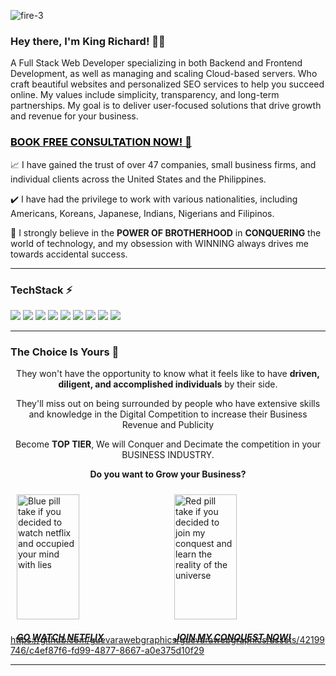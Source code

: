 
<!--
<center><img src="https://github.com/kingrgdev/kingrgdev/assets/42199746/9022cd30-8f22-4598-9ae9-7512568b9476"></center>
-->
![fire-3](https://github.com/guevarawebgraphics/guevarawebgraphics/assets/42199746/b246f69e-bbf5-43f0-a61d-556a375babc7)


### Hey there, I'm King Richard! 👋👑

A Full Stack Web Developer specializing in both Backend and Frontend Development, as well as managing and scaling Cloud-based servers. Who craft beautiful websites and personalized SEO services to help you succeed online. My values include simplicity, transparency, and long-term partnerships. My goal is to deliver user-focused solutions that drive growth and revenue for your business.

### <a href="https://guevarawebgraphics.com/contact-us" target="_blank" style="color:#000;">BOOK FREE CONSULTATION NOW! 🤙</a>


📈 I have gained the trust of over 47 companies, small business firms, and individual clients across the United States and the Philippines.

✔️ I have had the privilege to work with various nationalities, including Americans, Koreans, Japanese, Indians, Nigerians and Filipinos.

🧠 I strongly believe in the <b>POWER OF BROTHERHOOD</b> in <b>CONQUERING</b> the world of technology, and my obsession with WINNING always drives me towards accidental success.

---

### TechStack ⚡

<img src="https://img.shields.io/badge/-PHP-777BB4?style=flat-square&logo=php&logoColor=FFFFFF"> <img src="https://img.shields.io/badge/-HTML5-E34F26?style=flat-square&logo=html5&logoColor=FFFFFF">
<img src="https://img.shields.io/badge/-CSS3-1572B6?style=flat-square&logo=css3&logoColor=FFFFFF">
<img src="https://img.shields.io/badge/-JavaScript-F7DF1E?style=flat-square&logo=javascript&logoColor=FFFFFF">
<img src="https://img.shields.io/badge/-Bootstrap-7952B3?style=flat-square&logo=bootstrap&logoColor=FFFFFF">
<img src="https://img.shields.io/badge/-Laravel-FF2D20?style=flat-square&logo=laravel&logoColor=FFFFFF">
<img src="https://img.shields.io/badge/-VueJS-4FC08D?style=flat-square&logo=vue.js&logoColor=FFFFFF">
<img src="https://img.shields.io/badge/-MySQL-4479A1?style=flat-square&logo=mysql&logoColor=FFFFFF">
<img src="https://img.shields.io/badge/-Git-F05032?style=flat-square&logo=git&logoColor=FFFFFF">

---

### The Choice Is Yours 🌟
<div style="text-align:center;">
They won't have the opportunity to know what it feels like to have
<b>driven, diligent, and accomplished individuals</b> by their side.


They'll miss out on being surrounded by people who have extensive skills and knowledge in the Digital
Competition to increase their Business Revenue and Publicity


Become <b>TOP TIER</b>, We will Conquer and Decimate the competition in your BUSINESS INDUSTRY.

<b>Do you want to Grow your Business?</b>
</div> 

<div style="display: flex;">
                    <div style="flex: 1; padding: 10px;">
                        <a href="https://netflix.com/" class="medicine--pill__blue aos-init aos-animate" data-aos="fade-up" data-aos-anchor-placement="center-bottom" data-aos-delay="300">
                            <img src="https://guevarawebgraphics.com/images/blue_pill.webp" style="width: 100px; height: 100%;" class="pill-img" alt="Blue pill take if you decided to watch netflix and occupied your mind with lies">
                            <h5>GO WATCH NETFLIX</h5>
                        </a>
                    </div>
                    <div style="flex: 1; padding: 10px;">
                        <a href="contact-us" class="medicine--pill__blue aos-init aos-animate" data-aos="fade-up" data-aos-anchor-placement="center-bottom" data-aos-delay="300">
                            <img src="https://guevarawebgraphics.com/images/red_pill.webp" style="width: 100px; height: 100%;"  class="pill-img" alt="Red pill take if you decided to join my conquest and learn the reality of the universe">
                            <h5>JOIN MY CONQUEST NOW!</h5>
                        </a>
                    </div>
                </div>

https://github.com/guevarawebgraphics/guevarawebgraphics/assets/42199746/c4ef87f6-fd99-4877-8667-a0e375d10f29



---
